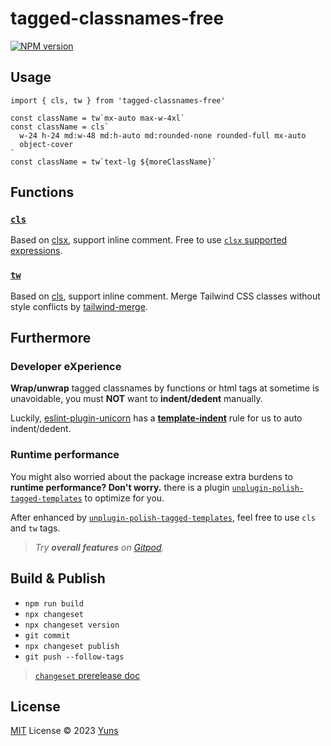 # tagged-classnames-free

[![NPM version](https://img.shields.io/npm/v/tagged-classnames-free?color=a1b858&label=)](https://www.npmjs.com/package/tagged-classnames-free)

## Usage

```tsx
import { cls, tw } from 'tagged-classnames-free'

const className = tw`mx-auto max-w-4xl`
const className = cls`
  w-24 h-24 md:w-48 md:h-auto md:rounded-none rounded-full mx-auto
  object-cover
`
const className = tw`text-lg ${moreClassName}`
```

## Functions

### [`cls`](./src/cls.ts)

Based on [clsx](https://github.com/lukeed/clsx), support inline comment. Free to use [`clsx` supported expressions](https://github.com/lukeed/clsx#usage).

### [`tw`](./src/tw.ts)

Based on [cls](#cls), support inline comment. Merge Tailwind CSS classes without style conflicts by [tailwind-merge](https://github.com/dcastil/tailwind-merge).

## Furthermore

### Developer eXperience

**Wrap/unwrap** tagged classnames by functions or html tags at sometime is unavoidable, you must **NOT** want to **indent/dedent** manually.

Luckily, [eslint-plugin-unicorn](https://github.com/sindresorhus/eslint-plugin-unicorn) has a **[template-indent](https://github.com/sindresorhus/eslint-plugin-unicorn/blob/main/docs/rules/template-indent.md)** rule for us to auto indent/dedent.

### Runtime performance

You might also worried about the package increase extra burdens to **runtime performance? Don't worry.** there is a plugin [`unplugin-polish-tagged-templates`](https://github.com/yunsii/unplugin-polish-tagged-templates) to optimize for you.

After enhanced by [`unplugin-polish-tagged-templates`](https://github.com/yunsii/unplugin-polish-tagged-templates), feel free to use `cls` and `tw` tags.

> _Try **overall features** on [Gitpod](https://gitpod.io/#https://github.com/yunsii/tagged-classnames-free)._

## Build & Publish

- `npm run build`
- `npx changeset`
- `npx changeset version`
- `git commit`
- `npx changeset publish`
- `git push --follow-tags`

> [`changeset` prerelease doc](https://github.com/changesets/changesets/blob/main/docs/prereleases.md)

## License

[MIT](./LICENSE) License © 2023 [Yuns](https://github.com/yunsii)
